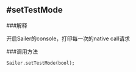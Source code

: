 #setTestMode
-----
###解释

开启Sailer的console，打印每一次的native call请求

###调用方法
```
Sailer.setTestMode(bool);

```
